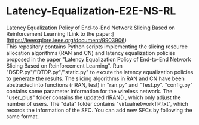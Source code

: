 # Latency-Equalization-E2E-NS-RL
Latency Equalization Policy of End-to-End Network Slicing Based on Reinforcement Learning
 [Link to the paper:] (https://ieeexplore.ieee.org/document/9903906)  
This repository contains Python scripts implementing the slicing resource allocation algorithms (RAN and CN) and latency equalization policies proposed in the paper "Latency Equalization Policy of End-to-End Network Slicing Based on Reinforcement Learning". 
Run "DSDP.py"/"DTDP.py"/"static.py" to excute the latency equalization policies to generate the results.
The slicing algorithms in RAN and CN have been abstracted into functions (rlRAN, test) in "ran.py" and "Test.py". 
"config.py" contains some parameter information for the wireless network. The "user_plus" folder contains the updated rlRAN() , which only adjust the number of users.
The "data" folder contains "virtualnetworkTP.txt", which records the information of the SFC. You can add new SFCs by following the same format.

